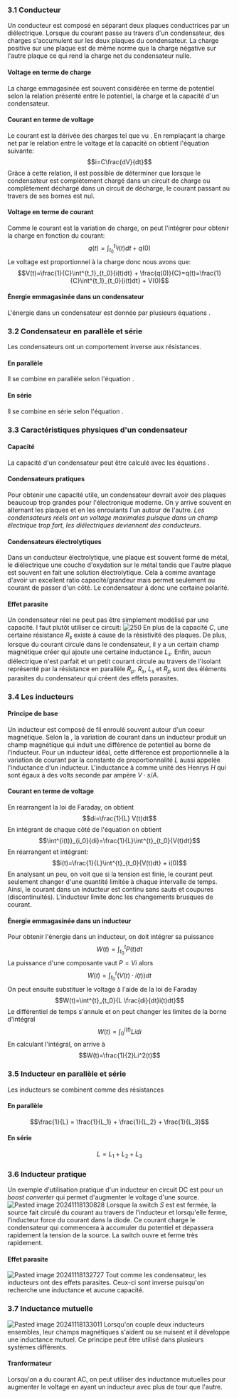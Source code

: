 ### 3.1 Conducteur
Un conducteur est composé en séparant deux plaques conductrices par un diélectrique. Lorsque du courant passe au travers d'un condensateur, des charges s'accumulent sur les deux plaques du condensateur. La charge positive sur une plaque est de même norme que la charge négative sur l'autre plaque ce qui rend la charge net du condensateur nulle. 

#### Voltage en terme de charge
La charge emmagasinée est souvent considérée en terme de potentiel selon la relation présenté [](Les%20condensateurs.md#5.1%20La%20capacité%20d'un%20condensateur|ici) entre le potentiel, la charge et la capacité d'un condensateur.

#### Courant en terme de voltage
Le courant est la dérivée des charges tel que vu [](Le%20courant%20électrique.md#6.1%20Introduction|ici). En remplaçant la charge net par le relation entre le voltage et la capacité on obtient l'équation suivante: $$i=C\frac{dV}{dt}$$
Grâce à cette relation, il est possible de déterminer que lorsque le condensateur est complètement chargé dans un circuit de charge ou complètement déchargé dans un circuit de décharge, le courant passant au travers de ses bornes est nul.
#### Voltage en terme de courant
Comme le courant est la variation de charge, on peut l'intégrer pour obtenir la charge en fonction du courant: $$q(t)=\int^{t_1}_{t_0}{i(t)dt} + q(0)$$
Le voltage est proportionnel à la charge donc nous avons que: $$V(t)=\frac{1}{C}\int^{t_1}_{t_0}{i(t)dt} + \frac{q(0)}{C}=q(t)=\frac{1}{C}\int^{t_1}_{t_0}{i(t)dt} + V(0)$$
#### Énergie emmagasinée dans un condensateur
L'énergie dans un condensateur est donnée par plusieurs équations [](Les%20condensateurs.md#5.3%20L'énergie%20emmagasinée%20dans%20un%20condensateur|ici).

### 3.2 Condensateur en parallèle et série
Les condensateurs ont un comportement inverse aux résistances. 
#### En parallèle
Il se combine en parallèle selon l'équation [](Les%20condensateurs#5.4%20Association%20des%20condensateurs#5.4%20Association%20des%20condensateurs#En%20parallèle|suivante).
#### En série
Il se combine en série selon l'équation [](Les%20condensateurs#5.4%20Association%20des%20condensateurs#5.4%20Association%20des%20condensateurs#En%20série|suivante).
### 3.3 Caractéristiques physiques d'un condensateur
#### Capacité
La capacité d'un condensateur peut être calculé avec les équations [](Les%20condensateurs.md#5.2%20Types%20de%20condensateur|suivantes).
#### Condensateurs pratiques
Pour obtenir une capacité utile, un condensateur devrait avoir des plaques beaucoup trop grandes pour l'électronique moderne. On y arrive souvent en alternant les plaques et en les enroulants l'un autour de l'autre. *Les condensateurs réels ont un voltage maximales puisque dans un champ électrique trop fort, les diélectriques deviennent des conducteurs.*
#### Condensateurs électrolytiques
Dans un conducteur électrolytique, une plaque est souvent formé de métal, le diélectrique une couche d'oxydation sur le métal tandis que l'autre plaque est souvent en fait une solution électrolytique. Cela à comme avantage d'avoir un excellent ratio capacité/grandeur mais permet seulement au courant de passer d'un côté. Le condensateur à donc une certaine polarité.
#### Effet parasite
Un condensateur réel ne peut pas être simplement modélisé par une capacité. l faut plutôt utiliser ce circuit:
![250](Pasted%20image%2020241118103707.png)
En plus de la capacité $C$, une certaine résistance $R_s$ existe à cause de la résistivité des plaques. De plus, lorsque du courant circule dans le condensateur, il y a un certain champ magnétique créer qui ajoute une certaine inductance $L_s$. Enfin, aucun diélectrique n'est parfait et un petit courant circule au travers de l'isolant représenté par la résistance en parallèle $R_p$. $R_s$, $L_s$ et $R_p$ sont des éléments parasites du condensateur qui créent des effets parasites.

### 3.4 Les inducteurs
#### Principe de base
Un inducteur est composé de fil enroulé souvent autour d'un coeur magnétique. Selon la [](Courant%20alternatif.md#Inductance%20et%20circuits%20à%20courant%20alternatif|la%20loi%20de%20Faraday), la variation de courant dans un inducteur produit un champ magnétique qui induit une différence de potentiel au borne de l'inducteur. Pour un inducteur idéal, cette différence est proportionnelle à la variation de courant par la constante de proportionnalité $L$ aussi appelée l'inductance d'un inducteur. L'inductance à comme unité des Henrys $H$ qui sont égaux à des volts seconde par ampère $V\cdot s/A$.
#### Courant en terme de voltage
En réarrangent la loi de Faraday, on obtient $$di=\frac{1}{L} V(t)dt$$
En intégrant de chaque côté de l'équation on obtient $$\int^{i(t)}_{i_0}{di}=\frac{1}{L}\int^{t}_{t_0}{V(t)dt}$$
En réarrangent et intégrant: $$i(t)=\frac{1}{L}\int^{t}_{t_0}{V(t)dt} + i(0)$$
En analysant un peu, on voit que si la tension est finie, le courant peut seulement changer d'une quantité limitée à chaque intervalle de temps. Ainsi, le courant dans un inducteur est continu sans sauts et coupures (discontinuités). L'inducteur limite donc les changements brusques de courant. 
#### Énergie emmagasinée dans un inducteur
Pour obtenir l'énergie dans un inducteur, on doit intégrer sa puissance $$W(t)=\int^{t}_{t_0}{P(t)dt}$$
La puissance d'une composante vaut $P=Vi$ alors $$W(t)=\int^{t}_{t_0}{(V(t)\cdot i(t))dt}$$
On peut ensuite substituer le voltage à l'aide de la loi de Faraday $$W(t)=\int^{t}_{t_0}{L \frac{di}{dt}i(t)dt}$$
Le différentiel de temps s'annule et on peut changer les limites de la borne d'intégral $$W(t)=\int^{i(t)}_{0}{Lidi}$$
En calculant l'intégral, on arrive à $$W(t)=\frac{1}{2}Li^2(t)$$
### 3.5 Inducteur en parallèle et série
Les inducteurs se combinent comme des résistances
#### En parallèle
$$\frac{1}{L} = \frac{1}{L_1} + \frac{1}{L_2} + \frac{1}{L_3}$$
#### En série
$$L = L_1 + L_2 + L_3$$

### 3.6 Inducteur pratique
Un exemple d'utilisation pratique d'un inducteur en circuit DC est pour un *boost converter* qui permet d'augmenter le voltage d'une source. ![Pasted image 20241118130828](Pasted%20image%2020241118130828.png)
Lorsque la switch $S$ est est fermée, la source fait circulé du courant au travers de l'inducteur et lorsqu'elle ferme, l'inducteur force du courant dans la diode. Ce courant charge le condensateur qui commencera à accumuler du potentiel et dépassera rapidement la tension de la source. La switch ouvre et ferme très rapidement. 
#### Effet parasite
![Pasted image 20241118132727](Pasted%20image%2020241118132727.png)
Tout comme les condensateur, les inducteurs ont des effets parasites. Ceux-ci sont inverse puisqu'on recherche une inductance et aucune capacité.
### 3.7 Inductance mutuelle
![Pasted image 20241118133011](Pasted%20image%2020241118133011.png)
Lorsqu'on couple deux inducteurs ensembles, leur champs magnétiques s'aident ou se nuisent et il développe une inductance mutuel. Ce principe peut être utilisé dans plusieurs systèmes différents.
#### Tranformateur
Lorsqu'on a du courant AC, on peut utiliser des inductance mutuelles pour augmenter le voltage en ayant un inducteur avec plus de tour que l'autre.
